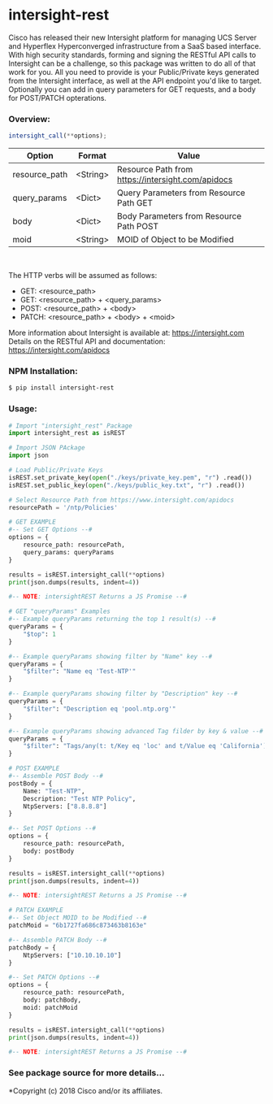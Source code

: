 # intersight-rest

Cisco has released their new Intersight platform for managing UCS Server and Hyperflex Hyperconverged infrastructure from a SaaS based interface. With high security standards, forming and signing the RESTful API calls to Intersight can be a challenge, so this package was written to do all of that work for you. All you need to provide is your Public/Private keys generated from the Intersight interface, as well at the API endpoint you'd like to target. Optionally you can add in query parameters for GET requests, and a body for POST/PATCH opterations.  

### **Overview:**
```js
intersight_call(**options);
```

| Option | Format | Value |
| ------ | ------ | ------ |
| resource_path | &lt;String&gt; | Resource Path from https://intersight.com/apidocs |
| query_params | &lt;Dict&gt; | Query Parameters from Resource Path GET |
| body | &lt;Dict&gt; | Body Parameters from Resource Path POST|
| moid | &lt;String&gt; | MOID of Object to be Modified |

&nbsp;  

The HTTP verbs will be assumed as follows:
 - GET: &lt;resource_path&gt;
 - GET: &lt;resource_path&gt; + &lt;query_params&gt;
 - POST: &lt;resource_path&gt; + &lt;body&gt;
 - PATCH: &lt;resource_path&gt; + &lt;body&gt; + &lt;moid&gt;

More information about Intersight is available at: https://intersight.com  
Details on the RESTful API and documentation: https://intersight.com/apidocs  

### **NPM Installation:**

```sh
$ pip install intersight-rest
```

### **Usage:**

```py
# Import "intersight_rest" Package
import intersight_rest as isREST

# Import JSON PAckage
import json

# Load Public/Private Keys
isREST.set_private_key(open("./keys/private_key.pem", "r") .read())
isREST.set_public_key(open("./keys/public_key.txt", "r") .read())

# Select Resource Path from https://www.intersight.com/apidocs
resourcePath = '/ntp/Policies'

# GET EXAMPLE
#-- Set GET Options --#
options = {
    resource_path: resourcePath,
    query_params: queryParams
}

results = isREST.intersight_call(**options)
print(json.dumps(results, indent=4))

#-- NOTE: intersightREST Returns a JS Promise --#

# GET "queryParams" Examples
#-- Example queryParams returning the top 1 result(s) --#
queryParams = {
    "$top": 1
}

#-- Example queryParams showing filter by "Name" key --#
queryParams = {
    "$filter": "Name eq 'Test-NTP'"
}

#-- Example queryParams showing filter by "Description" key --#
queryParams = {
    "$filter": "Description eq 'pool.ntp.org'"
}

#-- Example queryParams showing advanced Tag filder by key & value --#
queryParams = {
    "$filter": "Tags/any(t: t/Key eq 'loc' and t/Value eq 'California')"
}

# POST EXAMPLE
#-- Assemble POST Body --#
postBody = {
    Name: "Test-NTP",
    Description: "Test NTP Policy",
    NtpServers: ["8.8.8.8"]
}

#-- Set POST Options --#
options = {
    resource_path: resourcePath,
    body: postBody
}

results = isREST.intersight_call(**options)
print(json.dumps(results, indent=4))

#-- NOTE: intersightREST Returns a JS Promise --#

# PATCH EXAMPLE
#-- Set Object MOID to be Modified --#
patchMoid = "6b1727fa686c873463b8163e"

#-- Assemble PATCH Body --#
patchBody = {
    NtpServers: ["10.10.10.10"]
}

#-- Set PATCH Options --#
options = {
    resource_path: resourcePath,
    body: patchBody,
    moid: patchMoid
}

results = isREST.intersight_call(**options)
print(json.dumps(results, indent=4))

#-- NOTE: intersightREST Returns a JS Promise --#
```

### See package source for more details...

*Copyright (c) 2018 Cisco and/or its affiliates.
